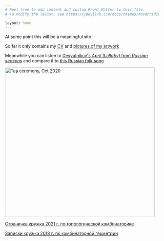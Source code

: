 ```yaml
---
# Feel free to add content and custom Front Matter to this file.
# To modify the layout, see https://jekyllrb.com/docs/themes/#overriding-theme-defaults

layout: home
---
```

At some point this will be a meaningful site

So far it only contains my [CV]({{site.baseurl}}/files/cv.pdf) and [pictures of my artwork]({{site.baseurl}}/artwork)

Meanwhile you can listen to [Desyatnikov's _April (Lullaby)_ from _Russian seasons_](https://www.youtube.com/watch?v=-G-USvlba-0) and compare it to [this Russian folk song]({{site.baseurl}}/files/kachulnaya.mp3)

<img src="{{site.baseurl}}/pics/tea.jpg" alt="Tea ceremony, Oct 2020" title="Tea ceremony, Oct 2020" width="490">

[Страничка кружка 2021 г. по топологической комбинаторике](/mipt2021combitop)

[Записки кружка 2018 г. по комбинаторной геометрии](/mipt2018combigeo)
